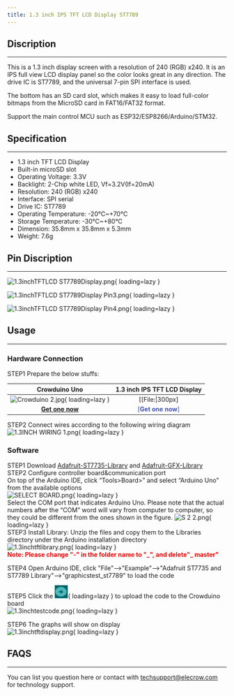 ```yaml
---
title: 1.3 inch IPS TFT LCD Display ST7789
---
```


## Discription
-----------

This is a 1.3 inch display screen with a resolution of 240 (RGB) x240. It is an IPS full view LCD display panel so the color looks great in any direction. The drive IC is ST7789, and the universal 7-pin SPI interface is used.

The bottom has an SD card slot, which makes it easy to load full-color bitmaps from the MicroSD card in FAT16/FAT32 format.

Support the main control MCU such as ESP32/ESP8266/Arduino/STM32.

## Specification
-------------

- 1.3 inch TFT LCD Display
- Built-in microSD slot
- Operating Voltage: 3.3V
- Backlight: 2-Chip white LED, Vf=3.2V(If=20mA)
- Resolution: 240 (RGB) x240
- Interface: SPI serial
- Drive IC: ST7789
- Operating Temperature: -20℃~+70℃
- Storage Temperature: -30℃~+80℃
- Dimension: 35.8mm x 35.8mm x 5.3mm
- Weight: 7.6g

## Pin Discription
---------------

![1.3inchTFTLCD ST7789Display.png](https://wiki.elecrow.com/images/thumb/5/53/1.3inchTFTLCD_ST7789Display.png/700px-1.3inchTFTLCD_ST7789Display.png){ loading=lazy }

![1.3inchTFTLCD ST7789Display Pin3.png](https://wiki.elecrow.com/images/1/1b/1.3inchTFTLCD_ST7789Display_Pin3.png){ loading=lazy }

![1.3inchTFTLCD ST7789Display Pin4.png](https://wiki.elecrow.com/images/e/e2/1.3inchTFTLCD_ST7789Display_Pin4.png){ loading=lazy }

## Usage
-----

### **Hardware Connection**

STEP1 Prepare the below stuffs:  

| **Crowduino Uno**                                            | **1.3 inch IPS TFT LCD Display** |
| :------------------------------------------------------------: | :--------------------------------: |
| ![Crowduino 2.jpg](https://wiki.elecrow.com/images/thumb/d/d4/Crowduino_2.jpg/300px-Crowduino_2.jpg){ loading=lazy } |     [[File:\|300px]     |
| [**Get one now**](https://www.elecrow.com/crowduino-unosd-v15-p-840.html) | <font color="#4051b5">[**Get one now**]</font>            |

STEP2 Connect wires according to the following wiring diagram  
![1.3INCH WIRING 1.png](https://wiki.elecrow.com/images/thumb/1/1d/1.3INCH_WIRING_1.png/600px-1.3INCH_WIRING_1.png){ loading=lazy }

### Software

STEP1 Download [Adafruit-ST7735-Library](https://github.com/adafruit/Adafruit-ST7735-Library) and [Adafruit-GFX-Library](https://github.com/adafruit/Adafruit-GFX-Library)  
STEP2 Configure controller board&amp;communication port  
On top of the Arduino IDE, click “Tools&gt;Board&gt;” and select “Arduino Uno” from the available options  
![SELECT BOARD.png](https://wiki.elecrow.com/images/thumb/c/c5/SELECT_BOARD.png/700px-SELECT_BOARD.png){ loading=lazy }  
Select the COM port that indicates Arduino Uno. Please note that the actual numbers after the “COM” word will vary from computer to computer, so they could be different from the ones shown in the figure.
![S 2 2.png](https://wiki.elecrow.com/images/thumb/d/d5/S_2_2.png/700px-S_2_2.png){ loading=lazy }  
STEP3 Install Library: Unzip the files and copy them to the Libraries directory under the Arduino installation directory  
![1.3inchtftlibrary.png](https://wiki.elecrow.com/images/2/28/1.3inchtftlibrary.png){ loading=lazy }    
<font color="red">**Note: Please change "-" in the folder name to "\_", and delete"\_ master"**</font>  

STEP4 Open Arduino IDE, click "File"--&gt;"Example"--&gt;"Adafruit ST7735 and ST7789 Library"--&gt;"graphicstest\_st7789" to load the code  

STEP5 Click the ![Upload.png](./assets/images/30px-Upload.png){ loading=lazy } to upload the code to the Crowduino board  
![1.3inchtestcode.png](https://wiki.elecrow.com/images/thumb/0/0b/1.3inchtestcode.png/700px-1.3inchtestcode.png){ loading=lazy }  

STEP6 The graphs will show on display  
![1.3inchtftdisplay.png](https://wiki.elecrow.com/images/0/08/1.3inchtftdisplay.png){ loading=lazy }

## FAQS
----

You can list you question here or contact with techsupport@elecrow.com for technology support.